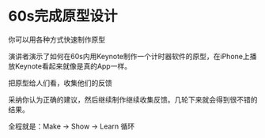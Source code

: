 # 60s完成原型设计

你可以用各种方式快速制作原型

演讲者演示了如何在60s内用Keynote制作一个计时器软件的原型，在iPhone上播放Keynote看起来就像是真的App一样。

把原型给人们看，收集他们的反馈

采纳你认为正确的建议，然后继续制作继续收集反馈。几轮下来就会得到很不错的结果。

全程就是：Make -> Show -> Learn 循环